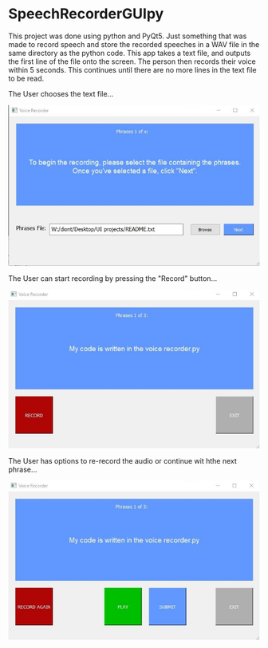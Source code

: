 # SpeechRecorderGUIpy
<p>
This project was done using python and PyQt5.
Just something that was made to record speech and store the recorded speeches in a WAV file in the same directory as the python code. This app takes a text file, and outputs the first line of the file onto the screen. The person then records their voice within 5 seconds. This continues until there are no more lines in the text file to be read.
</p>

<p>
The User chooses the text file...
</p>

![alt text](https://github.com/pokemondion/SpeechRecorderGUIpy/blob/master/pic1.jpg)

<p>
The User can start recording by pressing the "Record" button...
</p>

![alt text](https://github.com/pokemondion/SpeechRecorderGUIpy/blob/master/pic2.jpg)

<p>
The User has options to re-record the audio or continue wit hthe next phrase...
</p>

![alt text](https://github.com/pokemondion/SpeechRecorderGUIpy/blob/master/pic3.jpg)
